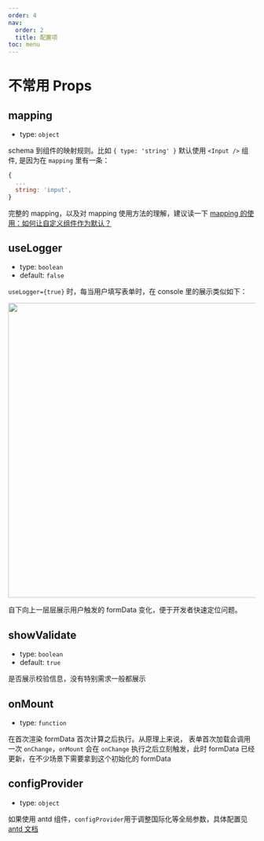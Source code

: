 ```yaml
---
order: 4
nav:
  order: 2
  title: 配置项
toc: menu
---
```


# 不常用 Props

## mapping

- type: `object`

schema 到组件的映射规则。比如 `{ type: 'string' }` 默认使用 `<Input />` 组件, 是因为在 `mapping` 里有一条：

```js
{
  ...
  string: 'input',
}
```

完整的 mapping，以及对 mapping 使用方法的理解，建议读一下 [mapping 的使用：如何让自定义组件作为默认？](/docs/guide/advanced/widget.md)

## useLogger

- type: `boolean`
- default: `false`

`useLogger={true}` 时，每当用户填写表单时，在 console 里的展示类似如下：

<img src="https://img.alicdn.com/tfs/TB11rt_AbY1gK0jSZTEXXXDQVXa-1336-468.jpg" width="600" />

自下向上一层层展示用户触发的 formData 变化，便于开发者快速定位问题。

## showValidate

- type: `boolean`
- default: `true`

是否展示校验信息，没有特别需求一般都展示

## onMount

- type: `function`

在首次渲染 formData 首次计算之后执行。从原理上来说，
表单首次加载会调用一次 `onChange`，`onMount` 会在 `onChange` 执行之后立刻触发，此时 formData 已经更新，在不少场景下需要拿到这个初始化的 formData

## configProvider

- type: `object`

如果使用 antd 组件，`configProvider`用于调整国际化等全局参数，具体配置见 [antd 文档](https://ant.design/components/config-provider/)
